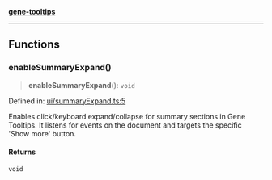 [**gene-tooltips**](../README.md)

***

## Functions

### enableSummaryExpand()

> **enableSummaryExpand**(): `void`

Defined in: [ui/summaryExpand.ts:5](https://github.com/mattjmeier/gene-tooltips/blob/02903aa6fd000f5a8bab700871e228a8f0234aea/src/ui/summaryExpand.ts#L5)

Enables click/keyboard expand/collapse for summary sections in Gene Tooltips.
It listens for events on the document and targets the specific 'Show more' button.

#### Returns

`void`
